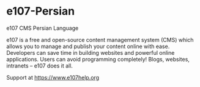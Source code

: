 # e107-Persian
e107 CMS Persian Language

e107 is a free and open-source content management system (CMS) which allows you to manage and publish your content online with ease. Developers can save time in building websites and powerful online applications. Users can avoid programming completely! Blogs, websites, intranets – e107 does it all.

Support at https://www.e107help.org
